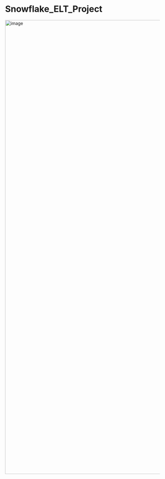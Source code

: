 # Snowflake_ELT_Project

<img width="1477" alt="image" src="https://user-images.githubusercontent.com/60922141/161596153-0c5fb4c8-487d-4d92-9c43-35a6b87ec709.png">
